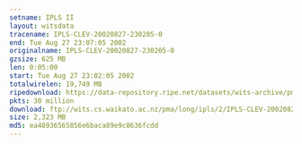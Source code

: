 ```yaml
---
setname: IPLS II
layout: witsdata
tracename: IPLS-CLEV-20020827-230205-0
end: Tue Aug 27 23:07:05 2002
originalname: IPLS-CLEV-20020827-230205-0
gzsize: 625 MB
len: 0:05:00
start: Tue Aug 27 23:02:05 2002
totalwirelen: 19,749 MB
ripedownload: https://data-repository.ripe.net/datasets/wits-archive/pma/long/ipls/2/IPLS-CLEV-20020827-230205-0.gz
pkts: 30 million
download: ftp://wits.cs.waikato.ac.nz/pma/long/ipls/2/IPLS-CLEV-20020827-230205-0.gz
size: 2,323 MB
md5: ea48936565856e6baca89e9c8636fcdd
---
```

